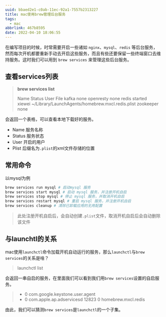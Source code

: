 ```yaml
---
uuid: bbaed2e1-c0ab-11ec-92a1-7557b2313227
title: mac使用brew管理后台服务
tags:
  - mac
abbrlink: 467b8595
date: 2022-04-10 18:06:55
---
```


在编写项目的时候，时常需要开启一些诸如 `nginx`、`mysql`、`redis` 等后台服务，然而每次开机都要重新手动去开启这些服务，而且有些还要保留一些终端窗口去维持服务。这时我们可以用到 `brew services` 来管理这些后台服务。

## 查看services列表

> **brew services list**
>
> Name      Status  User   File
> kafka     none
> openresty none
> redis     started xiewei ~/Library/LaunchAgents/homebrew.mxcl.redis.plist
> zookeeper none

会返回一个表格，可以查看本地下载好的服务。

- Name 服务名称
- Status 服务状态
- User 开启的用户
- Plist 后缀名为`.plist`的xml文件存储的位置

## 常用命令

以mysql为例

~~~bash
brew services run mysql # 启动mysql 服务
brew services start mysql # 启动 mysql 服务，并注册开机自启
brew services stop mysql # 停止 mysql 服务，并取消开机自启
brew services restart mysql # 重启 mysql 服务，并注册开机自启
brew services cleanup # 清除已卸载应用的无用配置
~~~

> 此处注册开机自启后，会自动创建`.plist`文件，取消开机自启后会自动删除该文件

## 与launchtl的关系

mac使用`launchctl`命令加载开机自动运行的服务，那么`launchctl`与`brew services`的关系是啥？

> launchctl list

会返回一串自启的服务，在里面我们可以看到我们用`brew services`设置的自启服务。

> -	0	com.google.keystone.user.agent
> -	0	com.apple.ap.adservicesd
> 12823	0	homebrew.mxcl.redis

由此，我们可以猜测`brew services`是`launchctl`的一个子集。
